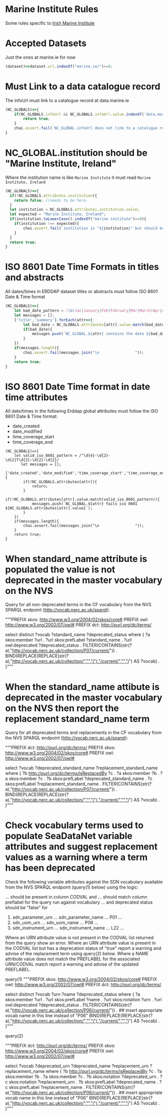 # Marine Institute Rules

Some rules specific to [Irish Marine Institute](https://www.marine.ie/)

# Accepted Datasets
Just the ones at marine.ie for now

```javascript
(dataset)=>dataset.url.indexOf("marine.ie/")>=0;
```

# Must Link to a data catalogue record
The infoUrl must link to a catalogue record at data.marine.ie

```javascript
(NC_GLOBALS)=>{
    if(NC_GLOBALS.infoUrl && NC_GLOBALS.infoUrl.value.indexOf('data.marine.ie')>=0){
        return true;
    }
    chai.assert.fail(`NC_GLOBAL.infoUrl does not link to a catalogue record at data.marine.ie`)
}
```

# NC_GLOBAL.institution should be "Marine Institute, Ireland"

Where the institution name is like `Marine Institute` it must read `Marine Institute, Ireland`
```javascript
(NC_GLOBALS)=>{
  if(!NC_GLOBALS.attributes.institution){
    return false; //needs to be here.
  }
  let institution = NC_GLOBALS.attributes.institution.value;
  let expected = "Marine Institute, Ireland";
  if(institution.toLowerCase().indexOf("marine institute")>=0){
    if(institution !== expected){
        chai.assert.fail(`institution is "${institution}" but should be "${expected}"`)
    }
  }
  return true;
}

```

# ISO 8601 Date Time Formats in titles and abstracts
All dates/times in ERDDAP dataset titles or abstracts must follow ISO 8601 Date & Time format

```javascript
(NC_GLOBALS)=>{
    let bad_date_pattern = /\b(Jan|January|Feb|February|Mar|March|Apr|April|May|Jun|June|Jul|July|Aug|August|Sep|Sept|September|Oct|October|Nov|November|Dec|December)[,]{0,1}.\d{4}/;
    let messages = [];
    ['title','summary'].forEach(attr=>{
        let bad_date = NC_GLOBALS.attributes[attr].value.match(bad_date_pattern);
        if(bad_date){
            messages.push(`NC_GLOBAL.${attr} contains the date ${bad_date[0]}`);
        }
    })
    if(messages.length){
        chai.assert.fail(messages.join("\n                "));
    }
    return true;
}
```

# ISO 8601 Date Time format in date time attributes
All date/times in the following Erddap global attributes must follow the ISO 8601 Date & Time format:
- date_created
- date_modified
- time_coverage_start
- time_coverage_end

```
(NC_GLOBALS)=>{
    let valid_iso_8601_pattern = /^\d{4}-\d{2}-\d{2}T\d{2}:\d{2}:\d{2}/
       let messages = [];
    ['date_created','date_modified','time_coverage_start','time_coverage_end'].forEach(attr=>{
        if(!NC_GLOBALS.attributes[attr]){
            return;
        }
        if(!NC_GLOBALS.attributes[attr].value.match(valid_iso_8601_pattern)){
            messages.push(`NC_GLOBAL.${attr} fails iso 8601 ${NC_GLOBALS.attributes[attr].value}`);
        }
    })
    if(messages.length){
        chai.assert.fail(messages.join("\n                "));
    }
    return true;
}
```

# When standard_name attribute is populated the value is not deprecated in the master vocabulary on the NVS
Query for all non-deprecated terms in the CF vocabulary from the NVS SPARQL endpoint (http://vocab.nerc.ac.uk/sparql):

"""PREFIX skos: <http://www.w3.org/2004/02/skos/core#>
PREFIX owl: <http://www.w3.org/2002/07/owl#>
PREFIX dct: <http://purl.org/dc/terms/>

select distinct ?vocab ?standard_name ?deprecated_status
where {
?a skos:member ?url .
?url skos:prefLabel ?standard_name .
?url owl:deprecated ?deprecated_status .
FILTER(CONTAINS(str(?a),"http://vocab.nerc.ac.uk/collection/P07/current/")) .
BIND(REPLACE(REPLACE(str(?a),"http://vocab.nerc.ac.uk/collection/","","i"),"/current/","","i") AS ?vocab) .
}"""

# When the standard_name attibute is deprecated in the master vocabulary on the NVS then report the replacement standard_name term
Query for all deprecated terms and replacements in the CF vocabulary from the NVS SPARQL endpoint (http://vocab.nerc.ac.uk/sparql):

"""PREFIX dct: <http://purl.org/dc/terms/>
PREFIX skos: <http://www.w3.org/2004/02/skos/core#>
PREFIX owl: <http://www.w3.org/2002/07/owl#>

select ?vocab ?deprecated_standard_name ?replacement_standard_name
where {
    ?b <http://purl.org/dc/terms/isReplacedBy> ?c .
    ?a skos:member ?b .
    ?a skos:member ?c .
    ?b skos:prefLabel ?deprecated_standard_name .
    ?c skos:prefLabel ?replacement_standard_name .
    FILTER(CONTAINS(str(?a),"http://vocab.nerc.ac.uk/collection/P07/current/")) .
    BIND(REPLACE(REPLACE(str(?a),"http://vocab.nerc.ac.uk/collection/","","i"),"/current/","","i") AS ?vocab) .
    }"""

# Check vocabulary terms used to populate SeaDataNet variable attributes and suggest replacement values as a warning where a term has been deprecated
Check the following variable attributes against the SDN vocabulary available from the NVS SPARQL endpoint (query(1) below) using the logic:

... should be present in column CODVAL and ... should match column preflabel for the query run against vocabulary ... and deprecated status should be "false"
for
1. sdn_parameter_urn ... sdn_parameter_name ... P01 ... 
2. sdn_uom_urn ... sdn_uom_name ... P06 ...
3. sdn_instrument_urn ... sdn_instrument_name ... L22 ...

Where an URN attribute value is not present in the CODVAL list returned from the query show an error.
Where an URN attribute value is present in the CODVAL list but has a deprecation status of "true" report a warning and advise of the replacement term using query(2) below.
Where a NAME attribute value does not match the PREFLABEL for the associated URN/CODVAL match report a warning and advise of the updated PREFLABEL.

query(1)
"""PREFIX skos: <http://www.w3.org/2004/02/skos/core#>
PREFIX owl: <http://www.w3.org/2002/07/owl#>
PREFIX dct: <http://purl.org/dc/terms/>
    
select distinct ?vocab ?urn ?name ?deprecated_status
where {
?a skos:member ?url .
?url skos:prefLabel ?name .
?url skos:notation ?urn .
?url owl:deprecated ?deprecated_status .
FILTER(CONTAINS(str(?a),"http://vocab.nerc.ac.uk/collection/P06/current/")) .                ## insert appropriate vocab name in this line instead of "P06"
BIND(REPLACE(REPLACE(str(?a),"http://vocab.nerc.ac.uk/collection/","","i"),"/current/","","i") AS ?vocab) .
}"""

query(2)

"""PREFIX dct: <http://purl.org/dc/terms/>
PREFIX skos: <http://www.w3.org/2004/02/skos/core#>
PREFIX owl: <http://www.w3.org/2002/07/owl#>

select ?vocab ?deprecated_urn ?deprecated_name ?replacement_urn ?replacement_name
where {
    ?b <http://purl.org/dc/terms/isReplacedBy> ?c .
    ?a skos:member ?b .
    ?a skos:member ?c .
    ?b skos:notation ?deprecated_urn .
    ?c skos:notation ?replacement_urn .
    ?b skos:prefLabel ?deprecated_name .
    ?c skos:prefLabel ?replacement_name .
    FILTER(CONTAINS(str(?a),"http://vocab.nerc.ac.uk/collection/P06/current/")) .              ## insert appropriate vocab name in this line instead of "P06"
    BIND(REPLACE(REPLACE(str(?a),"http://vocab.nerc.ac.uk/collection/","","i"),"/current/","","i") AS ?vocab) .
    }"""
